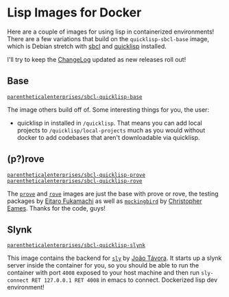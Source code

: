 # Lisp Images for Docker

Here are a couple of images for using lisp in containerized environments!  There are a few variations that build on the `quicklisp-sbcl-base` image, which is Debian stretch with [sbcl](http://www.sbcl.org/) and [quicklisp](https://www.quicklisp.org/beta/) installed.

I'll try to keep the [ChangeLog](./ChangeLog) updated as new releases roll out!

## Base

[`parentheticalenterprises/sbcl-quicklisp-base`](https://hub.docker.com/r/parentheticalenterprises/sbcl-quicklisp-base/)

The image others build off of.  Some interesting things for you, the user:

* quicklisp in installed in `/quicklisp`.  That means you can add local projects to `/quicklisp/local-projects` much as you would without docker to add codebases that aren't downloadable via quicklisp.


## (p?)rove

[`parentheticalenterprises/sbcl-quicklisp-prove`](https://hub.docker.com/r/parentheticalenterprises/sbcl-quicklisp-prove/)
[`parentheticalenterprises/sbcl-quicklisp-rove`](https://hub.docker.com/r/parentheticalenterprises/sbcl-quicklisp-rove/)


The [`prove`](https://github.com/fukamachi/prove) and [`rove`](https://github.com/fukamachi/rove) images are just the base with prove or rove, the testing packages by [Eitaro Fukamachi](https://github.com/fukamachi) as well as [`mockingbird`](https://github.com/Chream/mockingbird) by [Christopher Eames](https://github.com/Chream).  Thanks for the code, guys!


## Slynk

[`parentheticalenterprises/sbcl-quicklisp-slynk`](https://hub.docker.com/r/parentheticalenterprises/sbcl-quicklisp-slynk/)


This image contains the backend for [`sly`](https://github.com/joaotavora/sly) by [João Távora](https://github.com/joaotavora).  It starts up a slynk server inside the container for you, so you should be able to run the container with port `4008` exposed to your host machine and then run `sly-connect RET 127.0.0.1 RET 4008` in emacs to connect.  Dockerized lisp dev environment!
